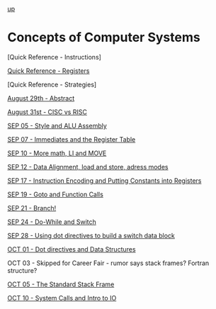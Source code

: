 [up](../../index.html)

# Concepts of Computer Systems

[Quick Reference - Instructions]

[Quick Reference - Registers](./reference/registers.md)

[Quick Reference - Strategies]

[August 29th - Abstract](./notes/AUG29.md)

[August 31st - CISC vs RISC](./notes/AUG31.md)

[SEP 05 - Style and ALU Assembly](./notes/SEP05.md)

[SEP 07 - Immediates and the Register Table](./notes/SEP07.md)

[SEP 10 - More math, LI and MOVE](./notes/SEP10.md)

[SEP 12 - Data Alignment, load and store, adress modes](./notes/SEP12.md)

[SEP 17 - Instruction Encoding and Putting Constants into Registers](./notes/SEP17.md)

[SEP 19 - Goto and Function Calls](./notes/SEP19.md)

[SEP 21 - Branch!](./notes/SEP21.md)

[SEP 24 - Do-While and Switch](./notes/SEP24.md)

[SEP 28 - Using dot directives to build a switch data block](./notes/SEP28.md)

[OCT 01 - Dot directives and Data Structures](./notes/OCT01.md)

OCT 03 - Skipped for Career Fair - rumor says stack frames? Fortran structure?

[OCT 05 - The Standard Stack Frame](./notes/OCT05.md)

[OCT 10 - System Calls and Intro to IO](./notes/OCT10.md)

